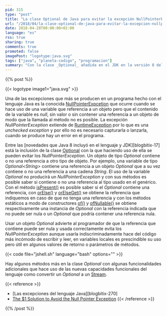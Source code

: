 ```yaml
---
pid: 315
type: "post"
title: "La clase Optional de Java para evitar la excepción NullPointerException"
url: "/2018/04/la-clase-optional-de-java-para-evitar-la-excepcion-nullpointerexception/"
date: 2018-04-28T00:00:00+02:00
language: "es"
rss: true
sharing: true
comments: true
promoted: false
imagePost: "logotype:java.svg"
tags: ["java", "planeta-codigo", "programacion"]
summary: "Con la clase _Optional_ añadida en el JDK en la versión 8 del lenguaje Java se puede evitar una de las excepciones más comunes que se produce cuando se hace uso de una referencia nula a un objeto."
---
```


{{% post %}}

{{< logotype image1="java.svg" >}}

Una de las excepciones que más se producen en un programa hecho con el lenguaje Java es la conocida [NullPointerExpcetion](https://docs.oracle.com/javase/10/docs/api/java/lang/NullPointerException.html) que ocurre cuando se hace uso de una variable que referencia a un objeto pero que el contenido de la variable es _null_, sin valor o sin contener una referencia a un objeto de modo que la llamada al método no es posible. La excepción _NullPointerException_ extiende de [RuntimeException](https://docs.oracle.com/javase/10/docs/api/java/lang/RuntimeException.html) por lo que es una _unchecked exception_ y por ello no es necesario capturarla o lanzarla, cuando se produce hay un error en el programa.

Entre las [novedades que Java 8 incluyó en el lenguaje y JDK][blogbitix-17] está la inclusión de la clase [Optional](https://docs.oracle.com/javase/10/docs/api/java/util/Optional.html) con la que haciendo uso de ella se pueden evitar los _NullPointerException_. Un objeto de tipo _Optional_ contiene o no una referencia a otro tipo de objeto. Por ejemplo, una variable de tipo _Optional\<String\>_ contiene una referencia a un objeto _Optional_ que a su vez contiene o no una referencia a una cadena _String_. El uso de la variable _Optional_ no producirá un _NullPointerException_ y con sus métodos es posible saber si contiene o no una referencia al tipo usado en el genérico. Con el método [isPresent()](https://docs.oracle.com/javase/10/docs/api/java/util/Optional.html#isPresent()) es posible saber si el _Optional_ contiene una referencia, con [orElse()](https://docs.oracle.com/javase/10/docs/api/java/util/Optional.html#orElse(T)) y [orElseGet()](https://docs.oracle.com/javase/10/docs/api/java/util/Optional.html#orElseGet(java.util.function.Supplier)) se obtiene la referencia que indiquemos en caso de que no tenga una referencia y con los métodos estáticos a modo de constructores [of()](https://docs.oracle.com/javase/10/docs/api/java/util/Optional.html#of(T)) y [ofNullable()](https://docs.oracle.com/javase/10/docs/api/java/util/Optional.html#ofNullable(T)) se obtiene respectivamente una instancia de _Optional_ con la referencia indicada que no puede ser nula o un _Optional_ que podría contener una referencia nula.

Usar un objeto _Optional_ advierte al programador de que la referencia que contiene puede ser nula y usada correctamente evita los _NullPointerException_ aunque usarla indiscriminadamente hace del código más incómodo de escribir y leer, en variables locales es prescindible su uso pero útil en algunos valores de retorno o parámetros de métodos.

{{< code file="jshell.sh" language="bash" options="" >}}

Hay algunos métodos más en la clase _Optional_ con algunas funcionalidades adicionales que hace uso de las nuevas capacidades funcionales del lenguaje como convertir un _Optional_ a un [Stream](https://docs.oracle.com/javase/10/docs/api/java/util/stream/Stream.html).

{{< reference >}}
* [Las excepciones del lenguaje Java][blogbitix-270]
* [The $1 Solution to Avoid the Null Pointer Exception](https://dzone.com/articles/one-dollar-solution-to-avoid-null-pointer-exceptio)
{{< /reference >}}

{{% /post %}}

